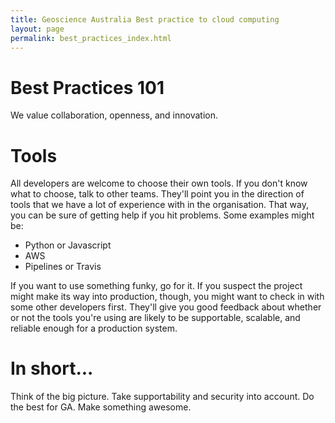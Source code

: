 ```yaml
---
title: Geoscience Australia Best practice to cloud computing
layout: page
permalink: best_practices_index.html
---
```


# Best Practices 101

We value collaboration, openness, and innovation.

# Tools

All developers are welcome to choose their own tools. If you don't know what to choose, talk to other teams. They'll point you in the direction of tools that we have a lot of experience with in the organisation. That way, you can be sure of getting help if you hit problems. Some examples might be:

* Python or Javascript
* AWS
* Pipelines or Travis

If you want to use something funky, go for it. If you suspect the project might make its way into production, though, you might want to check in with some other developers first. They'll give you good feedback about whether or not the tools you're using are likely to be supportable, scalable, and reliable enough for a production system.

# In short...

Think of the big picture. Take supportability and security into account. Do the best for GA. Make something awesome.
